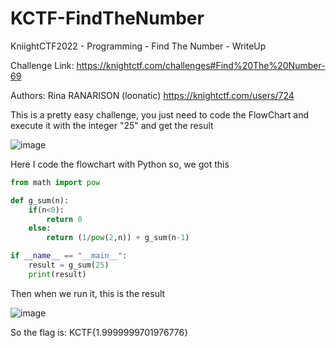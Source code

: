 # KCTF-FindTheNumber

KniightCTF2022 - Programming - Find The Number - WriteUp

Challenge Link: https://knightctf.com/challenges#Find%20The%20Number-69

Authors: Rina RANARISON (loonatic) https://knightctf.com/users/724

This is a pretty easy challenge, you just need to code the FlowChart and execute it with the integer "25" and get the result

![image](https://user-images.githubusercontent.com/45909337/150625032-a350ab50-9c31-484d-a312-5fb836b5ee1f.png)

Here I code the flowchart with Python so, we got this

```python
from math import pow

def g_sum(n):
    if(n<0):
        return 0
    else:
        return (1/pow(2,n)) + g_sum(n-1)

if __name__ == "__main__":
    result = g_sum(25)
    print(result)
```

Then when we run it, this is the result

![image](https://user-images.githubusercontent.com/45909337/150625075-2c5f6e06-6620-4423-96cf-cbade5a3e4db.png)

So the flag is: KCTF{1.9999999701976776}
